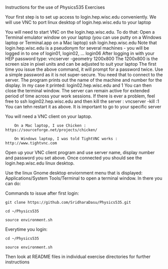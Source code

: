 Instructions for the use of Physics535 Exercises

   Your first step is to set up access to login.hep.wisc.edu conveniently. 
   We will use VNC to port linux desktop of login.hep.wisc.edu to your laptop 
   
   You will need to start VNC on the login.hep.wisc.edu. To do that:
        Open a Terminal emulator window on your laptop 
	(you can use putty on a Windows laptop or Terminal.app on a Mac laptop)
              ssh login.hep.wisc.edu
	Note that login.hep.wisc.edu is a pseudonym for several machines - you will
	be logged in to one of login01, login02, ... login06
	After logging in with your HEP password type:
	      vncserver -geometry 1200x800
	The 1200x800 is the screen size in pixel units and can be adjusted to suit your laptop
	The first time you issue the above command, it will prompt for a password twice.
	Use a simple password as it is not super-secure.  You need that to connect to the server.
	The program prints out the name of the machine and number for the display.
	In my case it printed:  login02.hep.wisc.edu and 1
	You can then close the terminal window.  The server can remain active for extended
	period of time across your work sessions.  If there is ever a problem, feel free to
	ssh login02.hep.wisc.edu and then kill the server : vncserver -kill :1
        You can tehn restart it as above.  It is important to go to your specific server
	
   You will need a VNC client on your laptop.
   
        On a Mac laptop, I use Chicken : https://sourceforge.net/projects/chicken/
        
        On Windows laptop, I was told TightVNC works : http://www.tightvnc.com

   Open up your VNC client program and use server name, display number and password you set above.
   Once connected you should see the login.hep.wisc.edu linux desktop.

   Use the linux Gnome desktop enviornment menu that is displayed: Applications/System Tools/Terminal
   to open a terminal window.  In there you can do:


Commands to issue after first login:

    git clone https://github.com/SridharaDasu/Physics535.git
    
    cd ~/Physics535
    
    source environment.sh

Everytime you login:

    cd ~/Physics535
    
    source environment.sh

Then look at README files in individual exercise directories for further instructions
